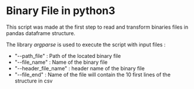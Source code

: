 # Binary File in python3 

This script was made at the first step to read and transform binaries files in pandas dataframe structure. 

The library <i>argparse</i> is used to execute the script with input files :
  - "--path_file"         : Path of the located binary file
  - "--file_name"         : Name of the binary file
  - "--header_file_name"  : header name of the binary file
  - "--file_end"          : Name of the file will contain the 10 first lines of the structure in csv
  
  
